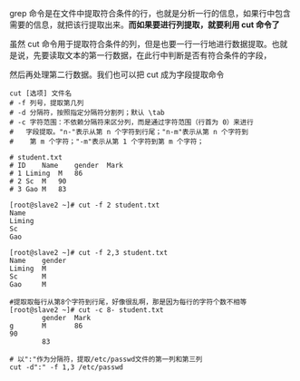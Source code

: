 grep 命令是在文件中提取符合条件的行，也就是分析一行的信息，如果行中包含需要的信息，就把该行提取出来。**而如果要进行列提取，就要利用 cut 命令了**

虽然 cut 命令用于提取符合条件的列，但是也要一行一行地进行数据提取。也就是说，先要读取文本的第一行数据，在此行中判断是否有符合条件的字段，

然后再处理第二行数据。我们也可以把 cut 成为字段提取命令

```shell
cut [选项] 文件名
# -f 列号，提取第几列
# -d 分隔符，按照指定分隔符分割列；默认 \tab
# -c 字符范围：不依赖分隔符来区分列，而是通过字符范围（行首为 0）来进行
#   字段提取。"n-"表示从第 n 个字符到行尾；"n-m"表示从第 n 个字符到
#    第 m 个字符；"-m"表示从第 1 个字符到第 m 个字符；

# student.txt
# ID	Name	gender	Mark
# 1	Liming	M	86
# 2	Sc	M	90
# 3	Gao	M	83

[root@slave2 ~]# cut -f 2 student.txt
Name
Liming
Sc
Gao

[root@slave2 ~]# cut -f 2,3 student.txt
Name    gender
Liming  M
Sc      M
Gao     M

#提取取每行从第8个字符到行尾，好像很乱啊，那是因为每行的字符个数不相等
[root@slave2 ~]# cut -c 8- student.txt
        gender  Mark
g       M       86
90
        83

# 以":"作为分隔符，提取/etc/passwd文件的第一列和第三列
cut -d":" -f 1,3 /etc/passwd
```
